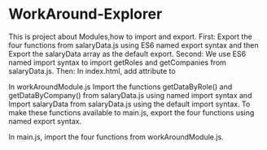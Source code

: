 # WorkAround-Explorer
This is project about Modules,how to import and export.
First: Export the four functions from salaryData.js using ES6 named export syntax and then Export the salaryData array as the default export.
Second:  We use ES6 named import syntax to import getRoles and getCompanies from salaryData.js.
Then: In index.html, add attribute to <script type="module" src='main.js' defer ></script>

In workAroundModule.js Import the functions getDataByRole() and getDataByCompany() from salaryData.js using named import syntax and Import salaryData from salaryData.js using the default import syntax.
To make these functions available to main.js, export the four functions using named export syntax.

In main.js, import the four functions from workAroundModule.js.
